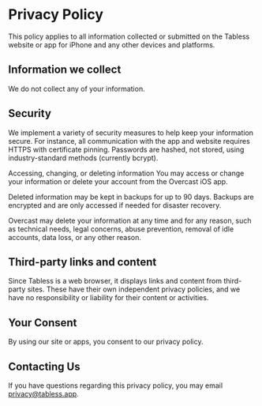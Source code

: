 # Privacy Policy

This policy applies to all information collected or submitted on the Tabless website or app for iPhone and any other devices and platforms.

## Information we collect

We do not collect any of your information.

## Security

We implement a variety of security measures to help keep your information secure. For instance, all communication with the app and website requires HTTPS with certificate pinning. Passwords are hashed, not stored, using industry-standard methods (currently bcrypt).

Accessing, changing, or deleting information
You may access or change your information or delete your account from the Overcast iOS app.

Deleted information may be kept in backups for up to 90 days. Backups are encrypted and are only accessed if needed for disaster recovery.

Overcast may delete your information at any time and for any reason, such as technical needs, legal concerns, abuse prevention, removal of idle accounts, data loss, or any other reason.

## Third-party links and content

Since Tabless is a web browser, it displays links and content from third-party sites. These have their own independent privacy policies, and we have no responsibility or liability for their content or activities.

## Your Consent

By using our site or apps, you consent to our privacy policy.

## Contacting Us

If you have questions regarding this privacy policy, you may email privacy@tabless.app.